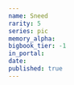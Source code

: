 ```yaml
---
name: Sneed
rarity: 5
series: pic
memory_alpha:
bigbook_tier: -1
in_portal:
date:
published: true
---
```



